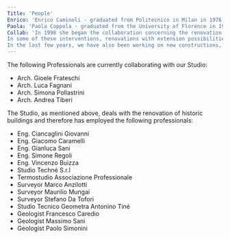 ```yaml
---
Title: 'People'
Enrico: 'Enrico Caminoli - graduated from Politecnico in Milan in 1976, where he then taught in the 1980s within a field of research on city analysis and design together with a group of professors directed by Prof. Giorgio Grassi and Prof. Antonio Monestiroli. During those years he worked in Milan in the studio of Antonio Monestiroli and Paolo Rizzatto. In 1980 he opened his own studio in Milan at Via Segantini No. 73 until the early 2000s.'
Paola: 'Paola Coppola - graduated from the University of Florence in 1984 with a thesis on the city of Lucca - she opened her studio in Lucca in 1990 dealing mainly with renovation works.'
Collab: 'In 1998 she began the collaboration concerning the renovation and consolidation of some historical buildings such as villas, farms, farmhouses, mansions, etc.
In some of these interventions, renovations with extension possibilities were also taken into consideration, especially in those cases where -of course- the theme was about the assonance between the old and the new.
In the last few years, we have also been working on new constructions, mainly in Tuscany and Apulia.'
---
```

The following Professionals are currently collaborating with our Studio:
- Arch. Gioele Frateschi
- Arch. Luca Fagnani
- Arch. Simona Pollastrini
- Arch. Andrea Tiberi


The Studio, as mentioned above, deals with the renovation of historic buildings and therefore has employed the following professionals:
- Eng. Ciancaglini Giovanni
- Eng. Giacomo Caramelli
- Eng. Gianluca Sani
- Eng. Simone Regoli
- Eng. Vincenzo Buizza
- Studio Techné S.r.l
- Termostudio Associazione Professionale
- Surveyor Marco Anzilotti
- Surveyor Maurilio Mungai
- Surveyor Stefano Da Tofori 
- Studio Tecnico Geometra Antonino Tiné 
- Geologist Francesco Caredio
- Geologist Massimo Sani 
- Geologist Paolo Simonini